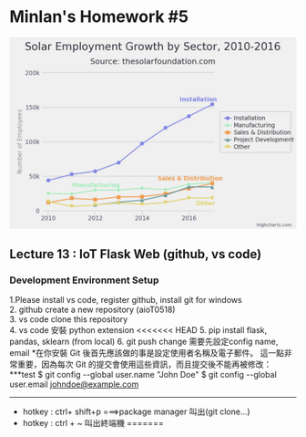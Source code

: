 # Minlan's Homework #5    
![solar](https://github.com/mistymiranda/aio50518/blob/main/solar-employment-growth.jpeg?raw=true)    

## Lecture 13 : IoT Flask Web (github, vs code)    
### Development Environment Setup  
1.Please install vs code, register github, install git for windows    
2. github create a new repository (aioT0518)      
3. vs code clone this repository    
4. vs code 安裝 python extension
<<<<<<< HEAD
5. pip install flask, pandas, sklearn (from local)
6. git push change 需要先設定config name, email
   *在你安裝 Git 後首先應該做的事是設定使用者名稱及電子郵件。 這一點非常重要，因為每次 Git 的提交會使用這些資訊，而且提交後不能再被修改：
***test
$ git config --global user.name "John Doe"
$ git config --global user.email johndoe@example.com
***
 * hotkey : ctrl+ shift+p ===>package manager 叫出(git clone...)
 * hotkey : ctrl + ~ 叫出終端機
=======

